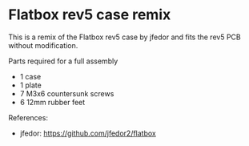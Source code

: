 # Flatbox rev5 case remix
This is a remix of the Flatbox rev5 case by jfedor and fits the rev5 PCB without modification.

Parts required for a full assembly
- 1 case
- 1 plate
- 7 M3x6 countersunk screws
- 6 12mm rubber feet

References:
- jfedor: https://github.com/jfedor2/flatbox
